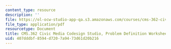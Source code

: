 ```yaml
---
content_type: resource
description: ''
file: https://ol-ocw-studio-app-qa.s3.amazonaws.com/courses/cms-362-civic-media-codesign-studio-fall-2020/407dddbf8594d7207a9473d61d20b216_MITCMS_362F20_problemdefinition.pdf
file_type: application/pdf
resourcetype: Document
title: CMS.362 Civic Media Codesign Studio, Problem Definition Worksheet
uid: 407dddbf-8594-d720-7a94-73d61d20b216
---
```

